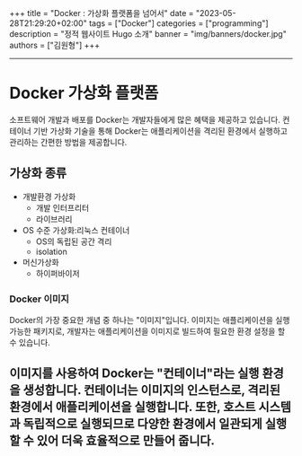 +++
title = "Docker : 가상화 플랫폼을 넘어서"
date = "2023-05-28T21:29:20+02:00"
tags = ["Docker"]
categories = ["programming"]
description = "정적 웹사이트 Hugo 소개"
banner = "img/banners/docker.jpg"
authors = ["김원형"]
+++

---
# Docker 가상화 플랫폼

소프트웨어 개발과 배포를 Docker는 개발자들에게 많은 혜택을 제공하고 있습니다. 컨테이너 기반 가상화 기술을 통해 Docker는 애플리케이션을 격리된 환경에서 실행하고 관리하는 간편한 방법을 제공합니다.

## 가상화 종류

- 개발환경 가상화
  - 개발 인터프리터
  - 라이브러리
- OS 수준 가상화:리눅스 컨테이너
  - OS의 독립된 공간 격리
  - isolation
- 머신가상화
  - 하이퍼바이저

### Docker 이미지

Docker의 가장 중요한 개념 중 하나는 "이미지"입니다. 
이미지는 애플리케이션을 실행 가능한 패키지로, 개발자는 애플리케이션을 이미지로 빌드하여 필요한 환경 설정을 할 수 있습니다.

이미지를 사용하여 Docker는 "컨테이너"라는 실행 환경을 생성합니다. 
컨테이너는 이미지의 인스턴스로, 격리된 환경에서 애플리케이션을 실행합니다. 또한, 호스트 시스템과 독립적으로 실행되므로 다양한 환경에서 일관되게 실행할 수 있어 더욱 효율적으로 만들어 줍니다.
---